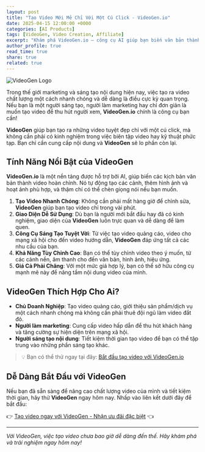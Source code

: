 ```yaml
---
layout: post
title: "Tạo Video Mới Mẻ Chỉ Với Một Cú Click - VideoGen.io"
date: 2025-04-15 12:00:00 +0000
categories: [AI Products]
tags: [VideoGen, Video Creation, Affiliate]
excerpt: "Khám phá VideoGen.io – công cụ AI giúp bạn biến văn bản thành video hấp dẫn một cách dễ dàng."
author_profile: true
read_time: true
share: true
related: true
---
```


![VideoGen Logo](https://d2gdx5nv84sdx2.cloudfront.net/uploads/h37c33um/marketing_asset/banner/19836/logo-with-text.svg)

Trong thế giới marketing và sáng tạo nội dung hiện nay, việc tạo ra video chất lượng một cách nhanh chóng và dễ dàng là điều cực kỳ quan trọng. Nếu bạn là một người sáng tạo, người làm marketing hay chỉ đơn giản là muốn tạo video để thu hút người xem, **VideoGen.io** chính là công cụ bạn cần!

**VideoGen** giúp bạn tạo ra những video tuyệt đẹp chỉ với một cú click, mà không cần phải có kinh nghiệm trong việc biên tập video hay kỹ thuật phức tạp. Bạn chỉ cần cung cấp nội dung và **VideoGen** sẽ lo phần còn lại.

## Tính Năng Nổi Bật của VideoGen

**VideoGen.io** là một nền tảng được hỗ trợ bởi AI, giúp biến các kịch bản văn bản thành video hoàn chỉnh. Nó tự động tạo các cảnh, thêm hình ảnh và hoạt ảnh phù hợp, và thậm chí có thể chèn giọng nói nếu bạn muốn.

1. **Tạo Video Nhanh Chóng**: Không cần phải mất hàng giờ để chỉnh sửa, **VideoGen** giúp bạn tạo video chỉ trong vài phút.
2. **Giao Diện Dễ Sử Dụng**: Dù bạn là người mới bắt đầu hay đã có kinh nghiệm, giao diện của **VideoGen** luôn trực quan và dễ dàng để làm quen.
3. **Công Cụ Sáng Tạo Tuyệt Vời**: Từ việc tạo video quảng cáo, video cho mạng xã hội cho đến video hướng dẫn, **VideoGen** đáp ứng tất cả các nhu cầu của bạn.
4. **Khả Năng Tùy Chỉnh Cao**: Bạn có thể tùy chỉnh video theo ý muốn, từ các cảnh nền, âm thanh cho đến văn bản, hình ảnh, hiệu ứng.
5. **Giá Cả Phải Chăng**: Với một mức giá hợp lý, bạn có thể sở hữu công cụ mạnh mẽ này để nâng tầm nội dung video của mình.

## VideoGen Thích Hợp Cho Ai?

- **Chủ Doanh Nghiệp**: Tạo video quảng cáo, giới thiệu sản phẩm/dịch vụ một cách nhanh chóng mà không cần phải thuê đội ngũ làm video đắt đỏ.
- **Người làm marketing**: Cung cấp video hấp dẫn để thu hút khách hàng và tăng cường sự hiện diện trên mạng xã hội.
- **Người sáng tạo nội dung**: Tiết kiệm thời gian tạo video để bạn có thể tập trung vào những phần sáng tạo khác.

> 💡 Bạn có thể thử ngay tại đây: [Bắt đầu tạo video với VideoGen.io](https://videogen.io/?fpr=huong75)

## Dễ Dàng Bắt Đầu với VideoGen

Nếu bạn đã sẵn sàng để nâng cao chất lượng video của mình và tiết kiệm thời gian, hãy thử **VideoGen** ngay hôm nay. Nhấp vào liên kết dưới đây để bắt đầu:

👉 [Tạo video ngay với VideoGen - Nhận ưu đãi đặc biệt](https://videogen.io/?fpr=huong75) 👈

---

*Với VideoGen, việc tạo video chưa bao giờ dễ dàng đến thế. Hãy khám phá và trải nghiệm ngay hôm nay!*
